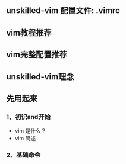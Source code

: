 unskilled-vim 配置文件: .vimrc
---

## vim教程推荐


## vim完整配置推荐

## unskilled-vim理念

## 先用起来

### 1、初识and开始
+ vim 是什么？
+ vim 简述

### 2、基础命令

